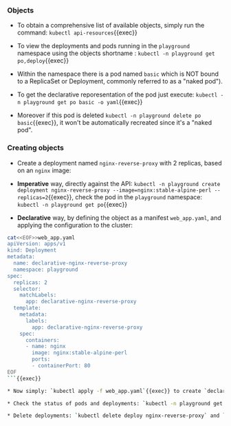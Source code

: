 
### Objects

* To obtain a comprehensive list of available objects, simply run the command: `kubectl api-resources`{{exec}}

* To view the deployments and pods running in the `playground` namespace using the objects shortname : `kubectl -n playground get po,deploy`{{exec}}

* Within the namespace there is a pod named `basic` which is NOT bound to a ReplicaSet or Deployment, commonly referred to as a "naked pod").

* To get the declarative reporesentation of the pod just execute: `kubectl -n playground get po basic -o yaml`{{exec}}

* Moreover if this pod is deleted `kubectl -n playground delete po basic`{{exec}}, it won't be automatically recreated since it's a "naked pod".

### Creating objects

* Create a deployment named `nginx-reverse-proxy` with 2 replicas, based on an `nginx` image:

* **Imperative** way, directly against the API:
`kubectl -n playground create deployment nginx-reverse-proxy --image=nginx:stable-alpine-perl --replicas=2`{{exec}}, check the pod in the `playground` namespace: `kubectl -n playground get po`{{exec}}

* **Declarative** way, by defining the object as a manifest `web_app.yaml`, and applying the configuration to the cluster:

```bash
cat<<EOF>>web_app.yaml
apiVersion: apps/v1
kind: Deployment
metadata:
  name: declarative-nginx-reverse-proxy
  namespace: playground
spec:
  replicas: 2
  selector:
    matchLabels:
      app: declarative-nginx-reverse-proxy
  template:
    metadata:
      labels:
        app: declarative-nginx-reverse-proxy
    spec:
      containers:
      - name: nginx
        image: nginx:stable-alpine-perl
        ports:
        - containerPort: 80
EOF
```{{exec}}

* Now simply: `kubectl apply -f web_app.yaml`{{exec}} to create `declarative-nginx-reverse-proxy` deployment.

* Check the status of pods and deployments: `kubectl -n playground get po,deploy`{{exec}}, if any of the pods are deleted, observe that they will be automatically recreated.

* Delete deployments: `kubectl delete deploy nginx-reverse-proxy` and `kubectl delete -f web_app.yaml`{{exec}} to delete `declarative-nginx-reverse-proxy`.